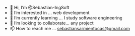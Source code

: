 - 👋 Hi, I’m @Sebastian-IngSoft
- 👀 I’m interested in ... web development
- 🌱 I’m currently learning ... I study software engineering
- 💞️ I’m looking to collaborate... any project
- 📫 How to reach me ... sebastiansarmientocas@gmail.com

<!---
Sebastian-IngSoft/Sebastian-IngSoft is a ✨ special ✨ repository because its `README.md` (this file) appears on your GitHub profile.
You can click the Preview link to take a look at your changes.
--->
